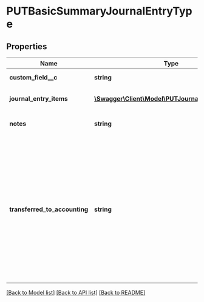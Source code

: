 # PUTBasicSummaryJournalEntryType

## Properties
Name | Type | Description | Notes
------------ | ------------- | ------------- | -------------
**custom_field__c** | **string** | Any custom fields defined for this object. | [optional] 
**journal_entry_items** | [**\Swagger\Client\Model\PUTJournalEntryItemType[]**](PUTJournalEntryItemType.md) | Key name that represents the list of journal entry items. | [optional] 
**notes** | **string** | Additional information about this record.  ***Character limit:*** 2,000 | [optional] 
**transferred_to_accounting** | **string** | Status shows whether the journal entry has been transferred to an accounting system. The possible values are &#x60;No&#x60;, &#x60;Processing&#x60;, &#x60;Yes&#x60;, &#x60;Error&#x60;, &#x60;Ignore&#x60;.    This field cannot be changed after the summary journal entry has been canceled.    **Note:** The Z-Finance ***Override Transferred to Accounting*** permission is required to change &#x60;transferredToAccounting&#x60; from &#x60;Yes&#x60; to any other value. See [Z-Finance Roles](https://knowledgecenter.zuora.com/CF_Users_and_Administrators/A_Administrator_Settings/User_Roles/f_Finance_Roles) for more information. | [optional] 

[[Back to Model list]](../README.md#documentation-for-models) [[Back to API list]](../README.md#documentation-for-api-endpoints) [[Back to README]](../README.md)



